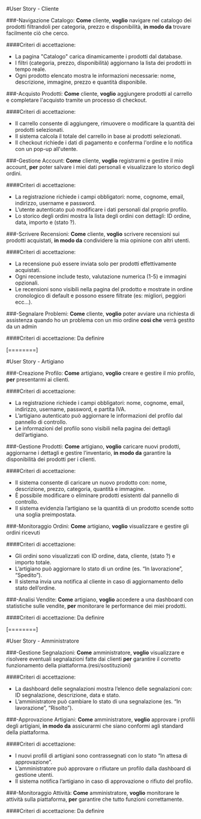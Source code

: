 
#User Story - Cliente

###-Navigazione Catalogo:
**Come** cliente, 
**voglio** navigare nel catalogo dei prodotti filtrandoli per categoria, prezzo e disponibilità, 
**in modo da** trovare facilmente ciò che cerco.

####Criteri di accettazione:
-  La pagina "Catalogo" carica dinamicamente i prodotti dal database.
-  I filtri (categoria, prezzo, disponibilità) aggiornano la lista dei prodotti in tempo reale.
-  Ogni prodotto elencato mostra le informazioni necessarie: nome, descrizione, immagine, prezzo e quantità disponibile.


###-Acquisto Prodotti:
**Come** cliente, 
**voglio** aggiungere prodotti al carrello e completare l'acquisto tramite un processo di checkout.

####Criteri di accettazione:
-  Il carrello consente di aggiungere, rimuovere o modificare la quantità dei prodotti selezionati.
-  Il sistema calcola il totale del carrello in base ai prodotti selezionati.
-  Il checkout richiede i dati di pagamento e conferma l'ordine e lo notifica con un pop-up all'utente.


###-Gestione Account:
**Come** cliente, 
**voglio** registrarmi e gestire il mio account, 
**per** poter salvare i miei dati personali e visualizzare lo storico degli ordini.

####Criteri di accettazione:
 - La registrazione richiede i campi obbligatori: nome, cognome, email, indirizzo, username e password.
 - L’utente autenticato può modificare i dati personali dal proprio profilo.
 - Lo storico degli ordini mostra la lista degli ordini con dettagli: ID ordine, data, importo e (stato ?).


###-Scrivere Recensioni:
**Come** cliente, 
**voglio** scrivere recensioni sui prodotti acquistati, 
**in modo da** condividere la mia opinione con altri utenti.

####Criteri di accettazione:
- La recensione può essere inviata solo per prodotti effettivamente acquistati.
- Ogni recensione include testo, valutazione numerica (1-5) e immagini opzionali.
- Le recensioni sono visibili nella pagina del prodotto e mostrate in ordine cronologico di default e possono essere filtrate (es: migliori, peggiori ecc...).


###-Segnalare Problemi:
**Come** cliente, 
**voglio** poter avviare una richiesta di assistenza quando ho un problema con un mio ordine 
**così che** verrà gestito da un admin

####Criteri di accettazione:
Da definire


[========]


#User Story - Artigiano

###-Creazione Profilo:
**Come** artigiano, 
**voglio** creare e gestire il mio profilo, 
**per** presentarmi ai clienti.

####Criteri di accettazione:
- La registrazione richiede i campi obbligatori: nome, cognome, email, indirizzo, username, password, e partita IVA.
- L’artigiano autenticato può aggiornare le informazioni del profilo dal pannello di controllo.
- Le informazioni del profilo sono visibili nella pagina dei dettagli dell’artigiano.


###-Gestione Prodotti:
**Come** artigiano, 
**voglio** caricare nuovi prodotti, aggiornarne i dettagli e gestire l’inventario, 
**in modo da** garantire la disponibilità dei prodotti per i clienti.

####Criteri di accettazione:
- Il sistema consente di caricare un nuovo prodotto con: nome, descrizione, prezzo, categoria, quantità e immagine.
- È possibile modificare o eliminare prodotti esistenti dal pannello di controllo.
- Il sistema evidenzia l’artigiano se la quantità di un prodotto scende sotto una soglia preimpostata.


###-Monitoraggio Ordini:
**Come** artigiano, 
**voglio** visualizzare e gestire gli ordini ricevuti

####Criteri di accettazione:
- Gli ordini sono visualizzati con ID ordine, data, cliente, (stato ?) e importo totale.
- L’artigiano può aggiornare lo stato di un ordine (es. “In lavorazione”, “Spedito”).
- Il sistema invia una notifica al cliente in caso di aggiornamento dello stato dell’ordine.


###-Analisi Vendite:
**Come** artigiano, 
**voglio** accedere a una dashboard con statistiche sulle vendite, 
**per** monitorare le performance dei miei prodotti.

####Criteri di accettazione:
Da definire


[========]


#User Story - Amministratore

###-Gestione Segnalazioni:
**Come** amministratore, 
**voglio** visualizzare e risolvere eventuali segnalazioni fatte dai clienti 
**per** garantire il corretto funzionamento della piattaforma.(resi/sostituzioni)

####Criteri di accettazione:
- La dashboard delle segnalazioni mostra l’elenco delle segnalazioni con: ID segnalazione, descrizione, data e stato.
- L’amministratore può cambiare lo stato di una segnalazione (es. “In lavorazione”, “Risolto”).


###-Approvazione Artigiani:
**Come** amministratore, 
**voglio** approvare i profili degli artigiani, 
**in modo da** assicurarmi che siano conformi agli standard della piattaforma.

####Criteri di accettazione:
- I nuovi profili di artigiani sono contrassegnati con lo stato “In attesa di approvazione”.
- L’amministratore può approvare o rifiutare un profilo dalla dashboard di gestione utenti.
- Il sistema notifica l’artigiano in caso di approvazione o rifiuto del profilo.


###-Monitoraggio Attività:
**Come** amministratore, 
**voglio** monitorare le attività sulla piattaforma, 
**per** garantire che tutto funzioni correttamente.

####Criteri di accettazione:
Da definire
